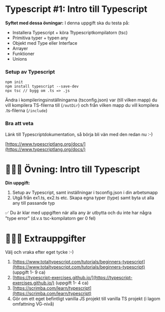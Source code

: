 
# Typescript #1: Intro till Typescript 

**Syftet med dessa övningar:** I denna uppgift ska du testa på:

* Installera Typescript + köra Ttypescriptkompilatorn (tsc) 
* Primitiva typer + typen any
* Objekt med Type eller Interface
* Arrayer
* Funktioner
* Unions 

### Setup av Typescript

```
npm init
npm install typescript --save-dev
npx tsc // bygg om .ts => .js
```

Ändra i kompileringsinställningarna (tsconfig.json) var (till vilken mapp) du vill kompilera TS-filerna till (```/outDir```) och från vilken mapp du vill kompilera .ts-filerna (```/include```)


### Bra att veta

Länk till Typescriptdokumentation, så börja bli vän med den redan nu :-)

[https://www.typescriptlang.org/docs/](https://www.typescriptlang.org/docs/)

# 👩🏽‍💻 Övning: Intro till Typescript
**Din uppgift:**

1. Setup av Typescript, samt inställningar i tsconfig.json i din arbetsmapp
1. Utgå från ex1.ts, ex2.ts etc. Skapa egna typer (type) samt byta ut alla any till passande typ


 ✅ Du är klar med uppgiften när alla any är utbytta och du inte har några "type error" (d.v.s tsc-kompilatorn ger 0 fel)

# 🏃🏽‍♂️ Extrauppgifter

Välj och vraka efter eget tycke :-)

1. [https://www.totaltypescript.com/tutorials/beginners-typescript](https://www.totaltypescript.com/tutorials/beginners-typescript) (uppgift 1- 9 ca)
2. [https://typescript-exercises.github.io/](https://typescript-exercises.github.io/) (uppgift 1- 4 ca)
3. [https://scrimba.com/learn/typescript](https://scrimba.com/learn/typescript)
3. Gör om ett eget befintligt vanilla JS projekt till vanilla TS projekt (i lagom omfattning VG-nivå)











